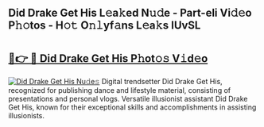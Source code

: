 ## Did Drake Get His L𝚎a𝚔ed N𝚞𝚍e - Part-eli Vi𝚍𝚎o P𝚑𝚘tos - H𝚘𝚝 O𝚗𝚕yf𝚊ns L𝚎a𝚔s IUvSL

# <h2><a href="http://kf2okpo.oniu.top/?m=Did+Drake+Get+His">🔗👉 🔴 Did Drake Get His P𝚑ot𝚘𝚜 V𝚒d𝚎o</a></h2>

[![Did Drake Get His Nu𝚍e𝚜](https://i.imgur.com/0qMVB7G.gif)](http://kf2okpo.oniu.top/?m=Did+Drake+Get+His)
Digital trendsetter Did Drake Get His, recognized for publishing dance and lifestyle material, consisting of presentations and personal vlogs. Versatile illusionist assistant Did Drake Get His, known for their exceptional skills and accomplishments in assisting illusionists.  
